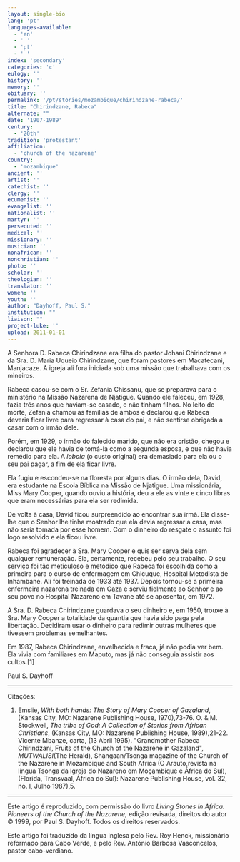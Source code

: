 ```yaml
---
layout: single-bio
lang: 'pt'
languages-available:
  - 'en'
  - ' '
  - 'pt'
  - ' '
index: 'secondary'
categories: 'c'
eulogy: ''
history: ''
memory: ''
obituary: ''
permalink: '/pt/stories/mozambique/chirindzane-rabeca/'
title: "Chirindzane, Rabeca"
alternate: ""
date: '1907-1989'
century:
  - '20th'
tradition: 'protestant'
affiliation:
  - 'church of the nazarene'
country:
  - 'mozambique'
ancient: ''
artist: ''
catechist: ''
clergy: ''
ecumenist: ''
evangelist: ''
nationalist: ''
martyr: ''
persecuted: ''
medical: ''
missionary: ''
musician: ''
nonafrican: ''
nonchristian: ''
photo: ''
scholar: ''
theologian: ''
translator: ''
women: ''
youth: ''
author: "Dayhoff, Paul S."
institution: ""
liaison: ""
project-luke: ''
upload: 2011-01-01
---
```




A Senhora D. Rabeca Chirindzane era filha do pastor Johani Chirindzane e da Sra. D. Maria Uqueio Chirindzane, que foram pastores em Macatecani, Manjacaze. A igreja ali fora iniciada sob uma missão que trabalhava com os mineiros.

Rabeca casou-se com o Sr. Zefania Chissanu, que se preparava para o ministério na Missão Nazarena de Njatigue. Quando ele faleceu, em 1928, fazia três anos que haviam-se casado, e não tinham filhos. No leito de morte, Zefania chamou as famílias de ambos e declarou que Rabeca deveria ficar livre para regressar à casa do pai, e não sentirse obrigada a casar com o irmão dele.

Porém, em 1929, o irmão do falecido marido, que não era cristão, chegou e declarou que ele havia de tomá-la como a segunda esposa, e que não havia remédio para ela. A *lobola* (o custo original) era demasiado para ela ou o seu pai pagar, a fim de ela ficar livre.

Ela fugiu e escondeu-se na floresta por alguns dias. O irmão dela, David, era estudante na Escola Bíblica na Missão de Njatigue. Uma missionária, Miss Mary Cooper, quando ouviu a história, deu a ele as vinte e cinco libras que eram necessárias para ela ser redimida.

De volta à casa, David ficou surpreendido ao encontrar sua irmã. Ela disse-lhe que o Senhor lhe tinha mostrado que ela devia regressar a casa, mas não seria tomada por esse homem. Com o dinheiro do resgate o assunto foi logo resolvido e ela ficou livre.

Rabeca foi agradecer à Sra. Mary Cooper e quis ser serva dela sem qualquer remuneração. Ela, certamente, recebeu pelo seu trabalho. O seu serviço foi tão meticuloso e metódico que Rabeca foi escolhida como a primeira para o curso de enfermagem em Chicuque, Hospital Metodista de Inhambane. Ali foi treinada de 1933 até 1937. Depois tornou-se a primeira enfermeira nazarena treinada em Gaza e serviu fielmente ao Senhor e ao seu povo no Hospital Nazareno em Tavane até se aposentar, em 1972.

A Sra. D. Rabeca Chirindzane guardava o seu dinheiro e, em 1950, trouxe à Sra. Mary Cooper a totalidade da quantia que havia sido paga pela libertação. Decidiram usar o dinheiro para redimir outras mulheres que tivessem problemas semelhantes.

Em 1987, Rabeca Chirindzane, envelhecida e fraca, já não podia ver bem. Ela vivia com familiares em Maputo, mas já não conseguia assistir aos cultos.[1]

Paul S. Dayhoff

---

Citações:

1. Emslie, *With both hands: The Story of Mary Cooper of Gazaland*, (Kansas City, MO: Nazarene Publishing House, 1970),73-76. O. & M. Stockwell, *The tribe of God: A Collection of Stories from African Christians*, (Kansas City, MO: Nazarene Publishing House, 1989),21-22. Vicente Mbanze, carta, (13 Abril 1995). "Grandmother Rabeca Chirindzani, Fruits of the Church of the Nazarene in Gazaland", *MUTWALISI*(The Herald), Shangaan/Tsonga magazine of the Church of the Nazarene in Mozambique and South Africa (O Arauto,revista na língua Tsonga da Igreja do Nazareno em Moçambique e África do Sul), (Florida, Transvaal, África do Sul): Nazarene Publishing House, vol. 32, no. l, Julho 1987),5.

---

Este artigo é reproduzido, com permissão do livro *Living Stones In Africa: Pioneers of the Church of the Nazarene*, edição revisada, direitos do autor © 1999, por Paul S. Dayhoff.  Todos os direitos reservados.

Este artigo foi traduzido da língua inglesa pelo Rev. Roy Henck, missionário reformado para Cabo Verde, e pelo Rev. António Barbosa Vasconcelos, pastor cabo-verdiano.